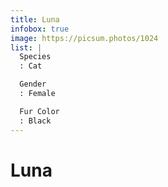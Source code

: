 ```yaml
---
title: Luna
infobox: true
image: https://picsum.photos/1024
list: |
  Species
  : Cat

  Gender
  : Female

  Fur Color
  : Black
---
```


# Luna